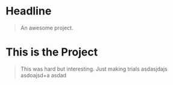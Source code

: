 # Headline

> An awesome project.


# This is the Project 
> This was hard but interesting.
> Just making trials 
> asdasjdajs
> asdoajsd+a
> asdad

